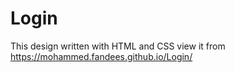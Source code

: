 # Login
This design written with HTML and CSS 
view it from https://mohammed.fandees.github.io/Login/
